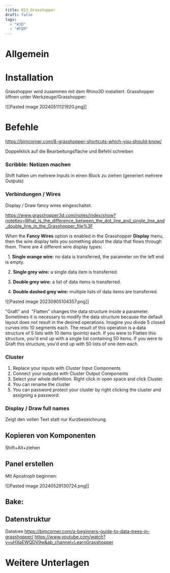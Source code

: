 ```yaml
---
title: 013_Grasshopper
draft: false
tags:
  - "#3D"
  - "#FEM"
---
```


# Allgemein



# Installation

Grasshopper wird zusammen mit dem Rhino3D installiert.
Grasshopper öffnen unter Werkzeuge/Grasshopper:

![[Pasted image 20240511121920.png]]

# Befehle



https://bimcorner.com/8-grasshopper-shortcuts-which-you-should-know/


Doppelklick auf die Bearbeitungsfläche und Befehl schreiben



### Scribble: Notizen machen 

Shift halten um mehrere Inputs in einen Block zu ziehen (generiert mehrere Outputs)




### Verbindungen / Wires

Display / Draw fancy wires eingeschaltet.

https://www.grasshopper3d.com/notes/index/show?noteKey=What_is_the_difference_between_the_dot_line_and_single_line_and_double_line_in_the_Grasshopper_file%3F


When the **Fancy Wires** option is enabled in the Grasshopper **Display** menu, then the wire display tells you something about the data that flows through them. There are 4 different wire display types:

  1. **Single orange wire:** no data is transferred, the parameter on the left end is empty.

  2. **Single grey wire:** a single data item is transferred.

  3. **Double grey wire:** a list of data items is transferred.

  4. **Double dashed grey wire:** multiple lists of data items are transferred.


![[Pasted image 20230905104357.png]]

"Graft" and  "Flatten" changes the data structure inside a parameter. Sometimes it is necessary to modify the data structure because the default layout does not result in the desired operations. Imagine you divide 5 closed curves into 10 segments each. The result of this operation is a data structure of 5 lists with 10 items (points) each. If you were to Flatten this structure, you'd end up with a single list containing 50 items. If you were to Graft this structure, you'd end up with 50 lists of one item each.



### Cluster

1. Replace your inputs with Cluster Input Components
2. Connect your outputs with Cluster Output Components
3. Select your whole definition. Right click in open space and click Cluster.
4. You can rename the cluster
5. You can password protect your cluster by right clicking the cluster and assigning a password.


### Display / Draw full names
Zeigt den vollen Text statt nur Kurzbezeichnung.



## Kopieren von Komponenten

Shift+Alt+ziehen


## Panel erstellen

Mit Apostroph beginnen:

![[Pasted image 20240529130724.png]]


## Bake: 


## Datenstruktur



Datatree
https://bimcorner.com/a-beginners-guide-to-data-trees-in-grasshopper/
https://www.youtube.com/watch?v=uHXaEWQDV9w&ab_channel=LearnGrasshopper






# Weitere Unterlagen